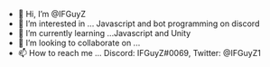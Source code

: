 - 👋 Hi, I’m @IFGuyZ
- 👀 I’m interested in ... Javascript and bot programming on discord
- 🌱 I’m currently learning ...Javascript and Unity
- 💞️ I’m looking to collaborate on ...
- 📫 How to reach me ... Discord: IFGuyZ#0069, Twitter: @IFGuyZ1

<!---
IFGuyZ/IFGuyZ is a ✨ special ✨ repository because its `README.md` (this file) appears on your GitHub profile.
You can click the Preview link to take a look at your changes.
--->
